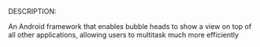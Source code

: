 DESCRIPTION:

An Android framework that enables bubble heads to show a view on top of all other applications, allowing users to
multitask much more efficiently

